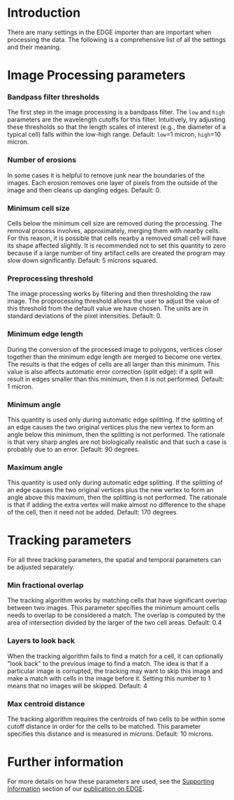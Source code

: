 # Introduction #
There are many settings in the EDGE importer than are important when processing the data. The following is a comprehensive list of all the settings and their meaning.

# Image Processing parameters #

### Bandpass filter thresholds ###

The first step in the image processing is a bandpass filter. The `low` and `high` parameters are the wavelength cutoffs for this filter. Intuitively, try adjusting these thresholds so that the length scales of interest (e.g., the diameter of a typical cell) falls within the low-high range. Default: `low`=1 micron, `high`=10 micron.

### Number of erosions ###

In some cases it is helpful to remove junk near the boundaries of the images. Each erosion removes one layer of pixels from the outside of the image and then cleans up dangling edges. Default: 0.

### Minimum cell size ###

Cells below the minimum cell size are removed during the processing. The removal process involves, approximately, merging them with nearby cells. For this reason, it is possible that cells nearby a removed small cell will have its shape affected slightly. It is recommended not to set this quantity to zero because if a large number of tiny artifact cells are created the program may slow down significantly. Default: 5 microns squared.

### Preprocessing threshold ###

The image processing works by filtering and then thresholding the raw image. The proprocessing threshold allows the user to adjust the value of this threshold from the default value we have chosen. The units are in standard deviations of the pixel intensities. Default: 0.

### Minimum edge length ###

During the conversion of the processed image to polygons, vertices closer together than the minimum edge length are merged to become one vertex. The results is that the edges of cells are all larger than this minimum. This value is also affects automatic error correction (split edge): if a split will result in edges smaller than this minimum, then it is not performed. Default: 1 micron.

### Minimum angle ###
This quantity is used only during automatic edge splitting. If the splitting of an edge causes the two original vertices plus the new vertex to form an angle below this minimum, then the splitting is not performed. The rationale is that very sharp angles are not biologically realistic and that such a case is probably due to an error. Default: 90 degrees.

### Maximum angle ###
This quantity is used only during automatic edge splitting. If the splitting of an edge causes the two original vertices plus the new vertex to form an angle above this maximum, then the splitting is not performed. The rationale is that if adding the extra vertex will make almost no difference to the shape of the cell, then it need not be added. Default: 170 degrees.

# Tracking parameters #

For all three tracking parameters, the spatial and temporal parameters can be adjusted separately.

### Min fractional overlap ###
The tracking algorithm works by matching cells that have significant overlap between two images. This parameter specifies the minimum amount cells needs to overlap to be considered a match. The overlap is computed by the area of intersection divided by the larger of the two cell areas. Default: 0.4

### Layers to look back ###
When the tracking algorithm fails to find a match for a cell, it can optionally "look back" to the previous image to find a match. The idea is that if a particular image is corrupted, the tracking may want to skip this image and make a match with cells in the image before it. Setting this number to 1 means that no images will be skipped. Default: 4

### Max centroid distance ###
The tracking algorithm requires the centroids of two cells to be within some cutoff distance in order for the cells to be matched. This parameter specifies this distance and is measured in microns. Default: 10 microns.

# Further information #
For more details on how these parameters are used, see the [Supporting Information](http://www.cs.ubc.ca/~mgelbart/publications/Gelbart2012_SI.pdf) section of our [publication on EDGE](http://www.cs.ubc.ca/~mgelbart/publications/Gelbart2012.pdf).